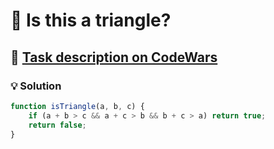# 📝 Is this a triangle?

## 🔗 [Task description on CodeWars](https://www.codewars.com/kata/56606694ec01347ce800001b)

### 💡 Solution

```javascript
function isTriangle(a, b, c) {
    if (a + b > c && a + c > b && b + c > a) return true;
    return false;
}
```
